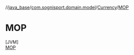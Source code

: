 //[java_base](../../../../index.md)/[com.sognisport.domain.model](../../index.md)/[Currency](../index.md)/[MOP](index.md)

# MOP

[JVM]\
[MOP](index.md)
